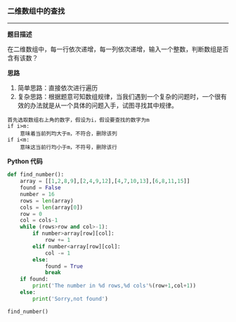### 二维数组中的查找

---

__题目描述__

在二维数组中，每一行依次递增，每一列依次递增，输入一个整数，判断数组是否含有该数？

__思路__

1. 简单思路：直接依次进行遍历
2. 复杂思路：根据题意可知数组规律，当我们遇到一个复杂的问题时，一个很有效的办法就是从一个具体的问题入手，试图寻找其中规律。

```
首先选取数组右上角的数字，假设为i，假设要查找的数字为m
if i>m:
	意味着当前列均大于m，不符合，删除该列
if i<m:
	意味这当前行均小于m，不符号，删除该行
```

__Python 代码__

```python
def find_number():
	array = [[1,2,8,9],[2,4,9,12],[4,7,10,13],[6,8,11,15]]
	found = False
	number = 16
	rows = len(array)
	cols = len(array[0])
	row = 0
	col = cols-1
	while (rows>row and col>-1):	
		if number>array[row][col]:
			row += 1
		elif number<array[row][col]:
			col -= 1
		else:
			found = True
			break
	if found:
		print('The number in %d rows,%d cols'%(row+1,col+1))
	else:
		print('Sorry,not found')

find_number()
```

